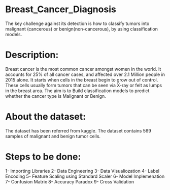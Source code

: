 # Breast_Cancer_Diagnosis
The key challenge against its detection is how to classify tumors into malignant (cancerous) or benign(non-cancerous), by using classification models.

# Description:
Breast cancer is the most common cancer amongst women in the world. It accounts for 25% of all cancer cases, and affected over 2.1 Million people in 2015 alone. It starts when cells in the breast begin to grow out of control. These cells usually form tumors that can be seen via X-ray or felt as lumps in the breast area. The aim is to Build classification models to predict whether the cancer type is Malignant or Benign. 

# About the dataset:
The dataset has been referred from kaggle. The dataset contains 569 samples of malignant and benign tumor cells.

# Steps to be done:
1- Importing Libraries
2- Data Engineering
3- Data Visualiozation
4- Label Encoding
5- Feature Scaling using Standard Scaler
6- Model Implemenation
7- Confusion Matrix
8- Accuracy Paradox
9- Cross Validation
